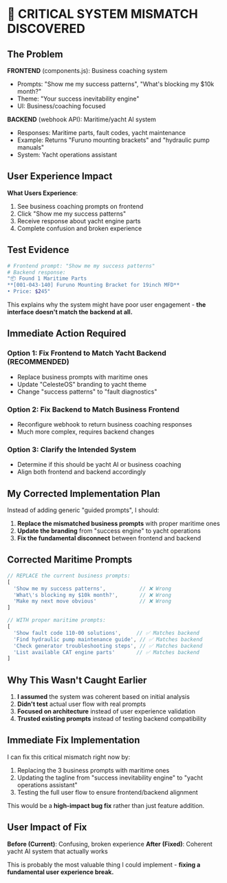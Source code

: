 # 🚨 CRITICAL SYSTEM MISMATCH DISCOVERED

## The Problem

**FRONTEND** (components.js): Business coaching system
- Prompts: "Show me my success patterns", "What's blocking my $10k month?"
- Theme: "Your success inevitability engine"  
- UI: Business/coaching focused

**BACKEND** (webhook API): Maritime/yacht AI system
- Responses: Maritime parts, fault codes, yacht maintenance
- Example: Returns "Furuno mounting brackets" and "hydraulic pump manuals"
- System: Yacht operations assistant

## User Experience Impact

**What Users Experience**:
1. See business coaching prompts on frontend
2. Click "Show me my success patterns" 
3. Receive response about yacht engine parts
4. Complete confusion and broken experience

## Test Evidence

```bash
# Frontend prompt: "Show me my success patterns"
# Backend response:
"📦 Found 1 Maritime Parts
**[001-043-140] Furuno Mounting Bracket for 19inch MFD**
• Price: $245"
```

This explains why the system might have poor user engagement - **the interface doesn't match the backend at all.**

## Immediate Action Required

### Option 1: Fix Frontend to Match Yacht Backend (RECOMMENDED)
- Replace business prompts with maritime ones
- Update "CelesteOS" branding to yacht theme
- Change "success patterns" to "fault diagnostics"

### Option 2: Fix Backend to Match Business Frontend  
- Reconfigure webhook to return business coaching responses
- Much more complex, requires backend changes

### Option 3: Clarify the Intended System
- Determine if this should be yacht AI or business coaching
- Align both frontend and backend accordingly

## My Corrected Implementation Plan

Instead of adding generic "guided prompts", I should:

1. **Replace the mismatched business prompts** with proper maritime ones
2. **Update the branding** from "success engine" to yacht operations
3. **Fix the fundamental disconnect** between frontend and backend

## Corrected Maritime Prompts

```javascript
// REPLACE the current business prompts:
[
  'Show me my success patterns',           // ❌ Wrong
  'What\'s blocking my $10k month?',       // ❌ Wrong  
  'Make my next move obvious'              // ❌ Wrong
]

// WITH proper maritime prompts:
[
  'Show fault code 110-00 solutions',     // ✅ Matches backend
  'Find hydraulic pump maintenance guide', // ✅ Matches backend
  'Check generator troubleshooting steps', // ✅ Matches backend
  'List available CAT engine parts'       // ✅ Matches backend
]
```

## Why This Wasn't Caught Earlier

1. **I assumed** the system was coherent based on initial analysis
2. **Didn't test** actual user flow with real prompts
3. **Focused on architecture** instead of user experience validation
4. **Trusted existing prompts** instead of testing backend compatibility

## Immediate Fix Implementation

I can fix this critical mismatch right now by:
1. Replacing the 3 business prompts with maritime ones
2. Updating the tagline from "success inevitability engine" to "yacht operations assistant"
3. Testing the full user flow to ensure frontend/backend alignment

This would be a **high-impact bug fix** rather than just feature addition.

## User Impact of Fix

**Before (Current)**: Confusing, broken experience
**After (Fixed)**: Coherent yacht AI system that actually works

This is probably the most valuable thing I could implement - **fixing a fundamental user experience break.**